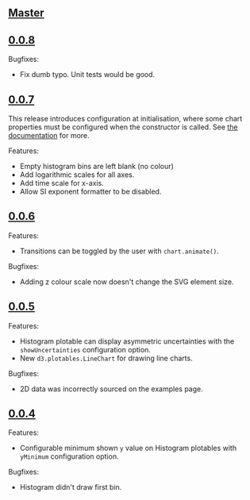 ## [Master](https://github.com/alexpearce/histograms/tree/master)

## [0.0.8](https://github.com/alexpearce/histograms/tree/v0.0.8)

Bugfixes:

  - Fix dumb typo. Unit tests would be good.

## [0.0.7](https://github.com/alexpearce/histograms/tree/v0.0.7)

This release introduces configuration at initialisation, where
some chart properties must be configured when the constructor
is called. See [the documentation](https://github.com/alexpearce/histograms/blob/d61440c75a241c93a06c986a44384baa710a84b4/src/d3.chart.AxesChart.js#L20-L41) 
for more.

Features:

  - Empty histogram bins are left blank (no colour)
  - Add logarithmic scales for all axes.
  - Add time scale for x-axis.
  - Allow SI exponent formatter to be disabled.

## [0.0.6](https://github.com/alexpearce/histograms/tree/v0.0.6)

Features:

  - Transitions can be toggled by the user with `chart.animate()`.

Bugfixes:

  - Adding z colour scale now doesn't change the SVG element size.

## [0.0.5](https://github.com/alexpearce/histograms/tree/v0.0.5)

Features:

  - Histogram plotable can display asymmetric uncertainties with the `showUncertainties` configuration option.
  - New `d3.plotables.LineChart` for drawing line charts.

Bugfixes:

  - 2D data was incorrectly sourced on the examples page.

## [0.0.4](https://github.com/alexpearce/histograms/tree/v0.0.4)

Features:

  - Configurable minimum shown `y` value on Histogram plotables with `yMinimum` configuration option.

Bugfixes:

  - Histogram didn't draw first bin.
